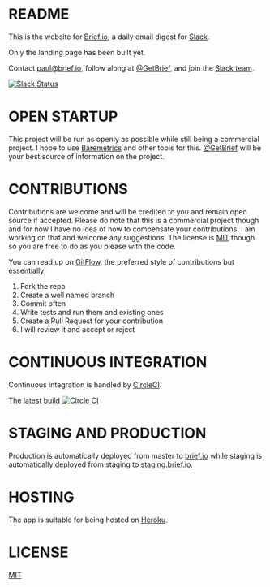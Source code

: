 README
======

This is the website for [Brief.io](http://brief.io), a daily email digest for [Slack](https://slack.com/).

Only the landing page has been built yet.

Contact paul@brief.io, follow along at [@GetBrief](https://twitter.com/getbrief), and join the [Slack team](http://slack.brief.io/).

[![Slack Status](http://slack.brief.io/badge.svg)](http://slack.brief.io)

OPEN STARTUP
============

This project will be run as openly as possible while still being a commercial project. I hope to use [Baremetrics](https://baremetrics.com/open) and other tools for this. [@GetBrief](https://twitter.com/getbrief) will be your best source of information on the project.

CONTRIBUTIONS
=============

Contributions are welcome and will be credited to you and remain open source if accepted. Please do note that this is a commercial project though and for now I have no idea of how to compensate your contributions. I am working on that and welcome any suggestions. The license is [MIT](LICENSE) though so you are free to do as you please with the code.

You can read up on [GitFlow](https://guides.github.com/introduction/flow/index.html), the preferred style of contributions but essentially;

1. Fork the repo
2. Create a well named branch
3. Commit often
4. Write tests and run them and existing ones
5. Create a Pull Request for your contribution
6. I will review it and accept or reject

CONTINUOUS INTEGRATION
======================

Continuous integration is handled by [CircleCI](https://circleci.com).

The latest build [![Circle CI](https://circleci.com/gh/BriefIO/briefio.svg?style=svg)](https://circleci.com/gh/BriefIO/briefio)

STAGING AND PRODUCTION
======================

Production is automatically deployed from master to [brief.io](http://brief.io) while staging is automatically deployed from staging to [staging.brief.io](http://staging.brief.io).


HOSTING
=======

The app is suitable for being hosted on [Heroku](https://heroku.com).

LICENSE
=======
[MIT](LICENSE)
